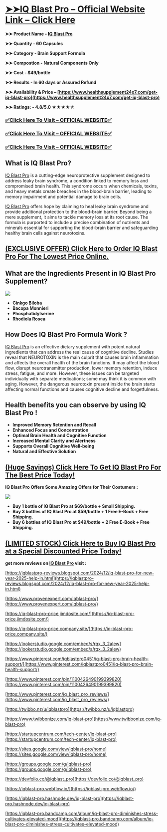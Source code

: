 # **[➤➤IQ Blast Pro – Official Website Link – Click Here](https://www.healthsupplement24x7.com/get-iq-blast-prohttps://www.healthsupplement24x7.com/get-iq-blast-pro)**

**➤➤ Product Name - [IQ Blast Pro](https://www.healthsupplement24x7.com/get-iq-blast-pro)**

**➤➤ Quantity - 60 Capsules**

**➤➤ Category - Brain Support Formula**

**➤➤ Compostion - Natural Components Only**

**➤➤ Cost - $49/bottle**

**➤➤ Results - In 60 days or Assured Refund**

**➤➤ Availability & Price – [https://www.healthsupplement24x7.com/get-iq-blast-pro](https://www.healthsupplement24x7.com/get-iq-blast-pro)**

**➤➤ Ratings: - 4.8/5.0 ★★★★☆**

### [✅**Click Here To Visit – OFFICIAL WEBSITE**✅](https://www.healthsupplement24x7.com/get-iq-blast-pro)

### [✅**Click Here To Visit – OFFICIAL WEBSITE**✅](https://www.healthsupplement24x7.com/get-iq-blast-pro)

### [✅**Click Here To Visit – OFFICIAL WEBSITE**✅](https://www.healthsupplement24x7.com/get-iq-blast-pro)

## **What is IQ Blast Pro?**

[IQ Blast Pro](https://lookerstudio.google.com/embed/s/rqx_3_2aIew) is a cutting-edge neuroprotective supplement designed to address leaky brain syndrome, a condition linked to memory loss and compromised brain health. This syndrome occurs when chemicals, toxins, and heavy metals create breaches in the blood-brain barrier, leading to memory impairment and potential damage to brain cells.

[IQ Blast Pro](https://www.pinterest.com/iqblastpro0451/iq-blast-pro-brain-health-support/) offers hope by claiming to heal leaky brain syndrome and provide additional protection to the blood-brain barrier. Beyond being a mere supplement, it aims to tackle memory loss at its root cause. The formula is purported to include a precise combination of nutrients and minerals essential for supporting the blood-brain barrier and safeguarding healthy brain cells against neurotoxins.

## **[(EXCLUSIVE OFFER) Click Here to Order IQ Blast Pro For The Lowest Price Online.](https://www.healthsupplement24x7.com/get-iq-blast-prohttps://www.healthsupplement24x7.com/get-iq-blast-pro)**

## **What are the Ingredients Present in IQ Blast Pro Supplement?**

**[![](https://blogger.googleusercontent.com/img/b/R29vZ2xl/AVvXsEj4AfVdQqXMyR0n5y4R-h_ctV7wtPDzKkAbK4ByG7D5sOllHWRpEOAfw3bLVgIaS0_ydI29DjyIfz_Bewnl1MZMYFwoXh0Z2SuXdlIXK0993lKD5vvGdm6qYA5xmnQpY2gnw4RXH1ToUPBda6OITXSa8H9Vz-mXrrzO_cZsnpRnZ9HbA0tOK3Za4fAEirLQ/w640-h426/iq%20blast%20pro%20price.jpeg)](https://www.healthsupplement24x7.com/get-iq-blast-pro)**

- **Ginkgo Biloba**
- **Bacopa Monnieri**
- **Phosphatidylserine**
- **Rhodiola Rosea**

## **How Does IQ Blast Pro Formula Work ?**

[IQ Blast Pro](https://iqblast-pro.bandcamp.com/album/iq-blast-pro-diminishes-stress-cultivates-elevated-mood) is an effective dietary supplement with potent natural ingredients that can address the real cause of cognitive decline. Studies reveal that NEUROTOXIN is the main culprit that causes brain inflammation and affects the overall health of the brain functions. It may affect the blood flow, disrupt neurotransmitter production, lower memory retention, induce stress, fatigue, and more. However, these issues can be targeted individually with separate medications; some may think it is common with aging. However, the dangerous neurotoxin present inside the brain starts affecting normal functions and causes cognitive decline and forgetfulness.

## **Health benefits you can observe by using IQ Blast Pro !**

- **Improved Memory Retention and Recall**
- **Enhanced Focus and Concentration**
- **Optimal Brain Health and Cognitive Function**
- **Increased Mental Clarity and Alertness**
- **Supports Overall Cognitive Well-being**
- **Natural and Effective Solution**

## **[(Huge Savings) Click Here To Get IQ Blast Pro For The Best Price Today!](https://www.healthsupplement24x7.com/get-iq-blast-pro)**

**IQ Blast Pro Offers Some Amazing Offers for Their Costumers :**

**[![](https://blogger.googleusercontent.com/img/b/R29vZ2xl/AVvXsEhm9LvU5IG2xgQT1sz_Hafgkq1-ab_1r9cVlQP2TIcDxWlqZLVF41otiGtH29L2XHbdpDME3cmDEsf0Bu86Qp6OEroxFg1B43JOQw3zjxHbMjQ-WGCmWKiuPOD1eEtf2Nkj8G3IwXwCPOQLD1JfZrkg1JPD9ySMqEHV4jE16wqGIPbjzRXaQexP119U/w640-h486/Screenshot%202024-06-12%20at%2010-03-57%20IQ%20Blast%20Pro.png)](https://www.healthsupplement24x7.com/get-iq-blast-pro)**

- **Buy 1 bottle of IQ Blast Pro at $69/bottle + Small Shipping.**
- **Buy 3 bottles of IQ Blast Pro at $59/bottle + 1 Free E-Book + Free Shipping.**
- **Buy 6 bottles of IQ Blast Pro at $49/bottle + 2 Free E-Book + Free Shipping.**

## **[(LIMITED STOCK) Click Here to Buy IQ Blast Pro at a Special Discounted Price Today!](https://www.healthsupplement24x7.com/get-iq-blast-pro)**

**get more reviews on [IQ Blast Pro](https://www.healthsupplement24x7.com/get-iq-blast-pro) visit :**

[https://iqblastpro-reviews.blogspot.com/2024/12/iq-blast-pro-for-new-year-2025-help-in.html](https://iqblastpro-reviews.blogspot.com/2024/12/iq-blast-pro-for-new-year-2025-help-in.html)

[https://www.provenexpert.com/iqblast-pro/](https://www.provenexpert.com/iqblast-pro/)

[https://iq-blast-pro-price.jimdosite.com/](https://iq-blast-pro-price.jimdosite.com/)

[https://iq-blast-pro-price.company.site/](https://iq-blast-pro-price.company.site/)

[https://lookerstudio.google.com/embed/s/rqx_3_2aIew](https://lookerstudio.google.com/embed/s/rqx_3_2aIew)

[https://www.pinterest.com/iqblastpro0451/iq-blast-pro-brain-health-support/](https://www.pinterest.com/iqblastpro0451/iq-blast-pro-brain-health-support/)

[https://www.pinterest.com/pin/1100426490199399820](https://www.pinterest.com/pin/1100426490199399820)

[https://www.pinterest.com/iq_blast_pro_reviews/](https://www.pinterest.com/iq_blast_pro_reviews/)

[https://twibbo.nz/u/iqblastpro](https://twibbo.nz/u/iqblastpro)

[https://www.twibbonize.com/iq-blast-pro](https://www.twibbonize.com/iq-blast-pro)

[https://startupcentrum.com/tech-center/iq-blast-pro](https://startupcentrum.com/tech-center/iq-blast-pro)

[https://sites.google.com/view/iqblast-pro/home](https://sites.google.com/view/iqblast-pro/home)

[https://groups.google.com/g/iqblast-pro](https://groups.google.com/g/iqblast-pro)

[https://devfolio.co/@iqblast_pro](https://devfolio.co/@iqblast_pro)

[https://iqblast-pro.webflow.io/](https://iqblast-pro.webflow.io/)

[https://iqblast-pro.hashnode.dev/iq-blast-pro](https://iqblast-pro.hashnode.dev/iq-blast-pro)

[https://iqblast-pro.bandcamp.com/album/iq-blast-pro-diminishes-stress-cultivates-elevated-mood](https://iqblast-pro.bandcamp.com/album/iq-blast-pro-diminishes-stress-cultivates-elevated-mood)

